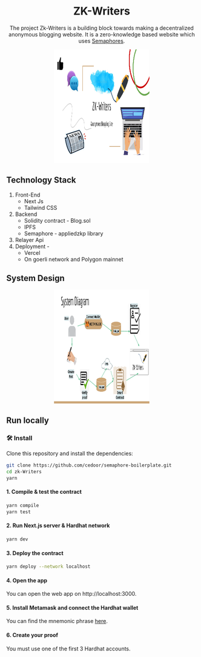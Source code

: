 <p align="center">
    <h1 align="center">  
      ZK-Writers
    </h1>
    <p align="center">The project Zk-Writers is a building block towards making a decentralized anonymous blogging website. It is a zero-knowledge based website which uses <a href="https://github.com/appliedzkp/semaphore">Semaphores</a>.</p>
</p>

<p align="center">
  <img width=50% height="300" src="https://github.com/Purva-Chaudhari/zk-Writers/blob/main/images/ZKWriter.png">
</p>

## Technology Stack 
1. Front-End
    * Next Js
    * Tailwind CSS
2. Backend
    * Solidity contract - Blog.sol 
    * IPFS
    * Semaphore - appliedzkp library
3. Relayer Api
4. Deployment - 
    * Vercel 
    * On goerli network and Polygon mainnet

## System Design
<p align="center">
  <img width=50% height="300" src="https://github.com/Purva-Chaudhari/zk-Writers/blob/main/images/SystemDiagram.png">
</p>

## Run locally

### 🛠 Install

Clone this repository and install the dependencies:

```bash
git clone https://github.com/cedoor/semaphore-boilerplate.git
cd zk-Writers
yarn
```

#### 1. Compile & test the contract

```bash
yarn compile
yarn test
```

#### 2. Run Next.js server & Hardhat network

```bash
yarn dev
```
#### 3. Deploy the contract

```bash
yarn deploy --network localhost
```

#### 4. Open the app

You can open the web app on http://localhost:3000.

#### 5. Install Metamask and connect the Hardhat wallet

You can find the mnemonic phrase [here](https://hardhat.org/hardhat-network/reference/#accounts).

#### 6. Create your proof

You must use one of the first 3 Hardhat accounts.



